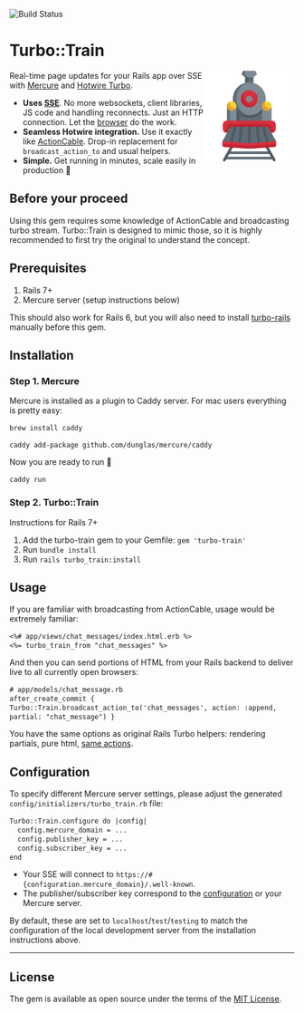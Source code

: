![Build Status](https://github.com/Uscreen-video/turbo-train/actions/workflows/main.yml/badge.svg)

# Turbo::Train

<img align="right" width="160" title="Turbo::Train logo"
     src="./logo.svg">

Real-time page updates for your Rails app over SSE with [Mercure](https://mercure.rocks) and [Hotwire Turbo](https://turbo.hotwired.dev/handbook/streams#integration-with-server-side-frameworks).

* **Uses [SSE](https://html.spec.whatwg.org/multipage/server-sent-events.html)**. No more websockets, client libraries, JS code and handling reconnects. Just an HTTP connection. Let the [browser](https://caniuse.com/eventsource) do the work.
* **Seamless Hotwire integration.** Use it exactly like [ActionCable](https://github.com/hotwired/turbo-rails#come-alive-with-turbo-streams). Drop-in replacement for `broadcast_action_to` and usual helpers.
* **Simple.** Get running in minutes, scale easily in production 🚀 

## Before your proceed

Using this gem requires some knowledge of ActionCable and broadcasting turbo stream. Turbo::Train is designed to mimic those, so it is highly recommended to first try the original to understand the concept.

## Prerequisites

1. Rails 7+
2. Mercure server (setup instructions below)

This should also work for Rails 6, but you will also need to install [turbo-rails](https://github.com/hotwired/turbo-rails#installation) manually before this gem.

## Installation

### Step 1. Mercure

Mercure is installed as a plugin to Caddy server. For mac users everything is pretty easy:

```
brew install caddy
```

```
caddy add-package github.com/dunglas/mercure/caddy
```

Now you are ready to run 🚀

```
caddy run
```

### Step 2. Turbo::Train

Instructions for Rails 7+

1. Add the turbo-train gem to your Gemfile: `gem 'turbo-train'`
2. Run `bundle install`
3. Run `rails turbo_train:install`

## Usage

If you are familiar with broadcasting from ActionCable, usage would be extremely familiar:

```
<%# app/views/chat_messages/index.html.erb %>
<%= turbo_train_from "chat_messages" %>
```

And then you can send portions of HTML from your Rails backend to deliver live to all currently open browsers:

```
# app/models/chat_message.rb
after_create_commit { Turbo::Train.broadcast_action_to('chat_messages', action: :append, partial: "chat_message") }
```

You have the same options as original Rails Turbo helpers: rendering partials, pure html, [same actions](https://turbo.hotwired.dev/reference/streams).

## Configuration

To specify different Mercure server settings, please adjust the generated `config/initializers/turbo_train.rb` file:

```
Turbo::Train.configure do |config|
  config.mercure_domain = ...
  config.publisher_key = ...
  config.subscriber_key = ...
end
```

* Your SSE will connect to `https://#{configuration.mercure_domain}/.well-known`. 
* The publisher/subscriber key correspond to the [configuration](https://mercure.rocks/docs/hub/config) or your Mercure server.

By default, these are set to `localhost`/`test`/`testing` to match the configuration of the local development server from the installation instructions above.

***

## License
The gem is available as open source under the terms of the [MIT License](https://opensource.org/licenses/MIT).
